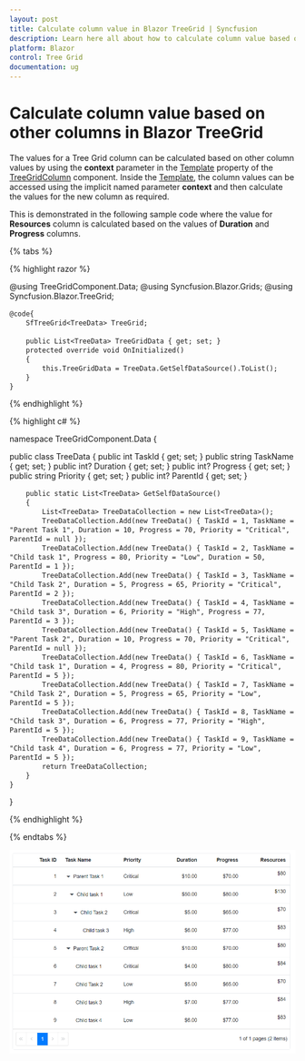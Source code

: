 ```yaml
---
layout: post
title: Calculate column value in Blazor TreeGrid | Syncfusion
description: Learn here all about how to calculate column value based on other columns in Syncfusion Blazor TreeGrid component and more.
platform: Blazor
control: Tree Grid
documentation: ug
---
```


# Calculate column value based on other columns in Blazor TreeGrid

The values for a Tree Grid column can be calculated based on other column values by using the **context** parameter in the [Template](https://help.syncfusion.com/cr/blazor/Syncfusion.Blazor.TreeGrid.TreeGridColumn.html#Syncfusion_Blazor_TreeGrid_TreeGridColumn_Template) property of the [TreeGridColumn](https://help.syncfusion.com/cr/blazor/Syncfusion.Blazor.TreeGrid.TreeGridColumn.html) component. Inside the [Template](https://help.syncfusion.com/cr/blazor/Syncfusion.Blazor.TreeGrid.TreeGridColumn.html#Syncfusion_Blazor_TreeGrid_TreeGridColumn_Template), the column values can be accessed using the implicit named parameter **context** and then calculate the values for the new column as required.

This is demonstrated in the following sample code where the value for **Resources** column is calculated based on the values of **Duration** and **Progress** columns.

{% tabs %}

{% highlight razor %}

@using TreeGridComponent.Data;
@using  Syncfusion.Blazor.Grids;
@using  Syncfusion.Blazor.TreeGrid;

<SfTreeGrid DataSource="@TreeGridData" IdMapping="TaskId" ParentIdMapping="ParentId" AllowPaging="true" TreeColumnIndex="1" AllowSorting="true">
        <TreeGridColumns>
            <TreeGridColumn Field="TaskId" HeaderText="Task ID" Width="70" TextAlign="TextAlign.Right"></TreeGridColumn>
            <TreeGridColumn Field="TaskName" HeaderText="Task Name" Width="85"></TreeGridColumn>
            <TreeGridColumn Field="Priority" HeaderText="Priority" Width="60"></TreeGridColumn>
            <TreeGridColumn Field="Duration" HeaderText="Duration" Width="60" Format="C2" TextAlign="TextAlign.Right"></TreeGridColumn>
            <TreeGridColumn Field="Progress" HeaderText="Progress" Width="60" Format="C2" TextAlign="TextAlign.Right"></TreeGridColumn>
            <TreeGridColumn Field="Resources" HeaderText="Resources" Width="70" Format="C2" TextAlign="TextAlign.Right">
                <Template>
                    @{
                        var value = (context as TreeData);
                        var finalValue = value.Duration + value.Progress;
                        <p>$@finalValue</p>
                    }
                </Template>
            </TreeGridColumn>
        </TreeGridColumns>
    </SfTreeGrid>

    @code{
        SfTreeGrid<TreeData> TreeGrid;

        public List<TreeData> TreeGridData { get; set; }
        protected override void OnInitialized()
        {
            this.TreeGridData = TreeData.GetSelfDataSource().ToList();
        }
    }

{% endhighlight %}

{% highlight c# %}

namespace TreeGridComponent.Data {

public class TreeData
    {
        public int TaskId { get; set; }
        public string TaskName { get; set; }
        public int? Duration { get; set; }
        public int? Progress { get; set; }
        public string Priority { get; set; }
        public int? ParentId { get; set; }

        public static List<TreeData> GetSelfDataSource()
        {
            List<TreeData> TreeDataCollection = new List<TreeData>();
            TreeDataCollection.Add(new TreeData() { TaskId = 1, TaskName = "Parent Task 1", Duration = 10, Progress = 70, Priority = "Critical", ParentId = null });
            TreeDataCollection.Add(new TreeData() { TaskId = 2, TaskName = "Child task 1", Progress = 80, Priority = "Low", Duration = 50, ParentId = 1 });
            TreeDataCollection.Add(new TreeData() { TaskId = 3, TaskName = "Child Task 2", Duration = 5, Progress = 65, Priority = "Critical", ParentId = 2 });
            TreeDataCollection.Add(new TreeData() { TaskId = 4, TaskName = "Child task 3", Duration = 6, Priority = "High", Progress = 77, ParentId = 3 });
            TreeDataCollection.Add(new TreeData() { TaskId = 5, TaskName = "Parent Task 2", Duration = 10, Progress = 70, Priority = "Critical", ParentId = null });
            TreeDataCollection.Add(new TreeData() { TaskId = 6, TaskName = "Child task 1", Duration = 4, Progress = 80, Priority = "Critical", ParentId = 5 });
            TreeDataCollection.Add(new TreeData() { TaskId = 7, TaskName = "Child Task 2", Duration = 5, Progress = 65, Priority = "Low", ParentId = 5 });
            TreeDataCollection.Add(new TreeData() { TaskId = 8, TaskName = "Child task 3", Duration = 6, Progress = 77, Priority = "High", ParentId = 5 });
            TreeDataCollection.Add(new TreeData() { TaskId = 9, TaskName = "Child task 4", Duration = 6, Progress = 77, Priority = "Low", ParentId = 5 });
            return TreeDataCollection;
        }
    }
}

{% endhighlight %}

{% endtabs %}

![Calculating Column Value based on Other Columns in Blazor TreeGrid](../images/blazor-treegrid-calculate-columns-value.png)